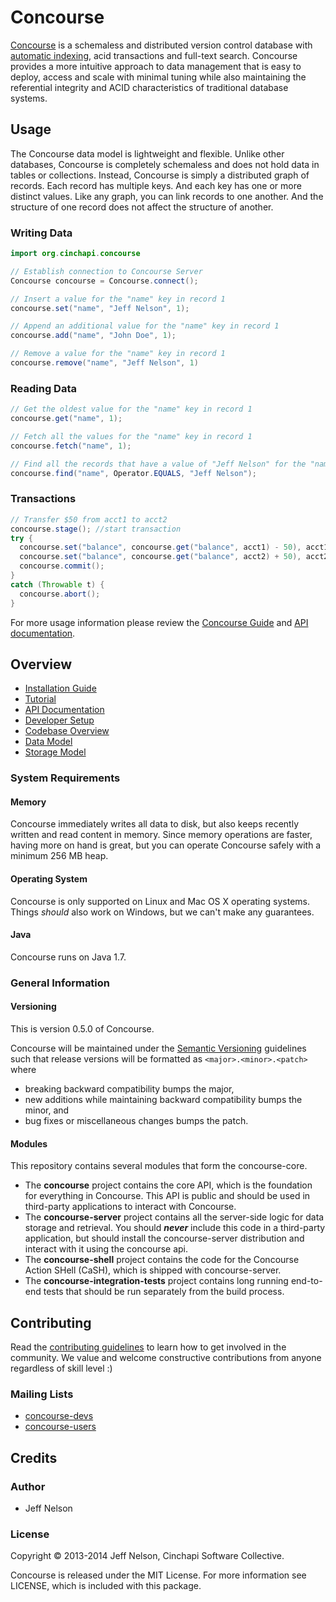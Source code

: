 # Concourse

[Concourse](http://concoursedb.com) is a schemaless and distributed version control database with [automatic indexing](http://concoursedb.com/blog/index-all-the-things/), acid transactions and full-text search. Concourse provides a more intuitive approach to data management that is easy to deploy, access and scale with minimal tuning while also maintaining the referential integrity and ACID characteristics of traditional database systems.

## Usage
The Concourse data model is lightweight and flexible. Unlike other databases, Concourse is completely schemaless and does not hold data in tables or collections. Instead, Concourse is simply a distributed graph of records. Each record has multiple keys. And each key has one or more distinct values. Like any graph, you can link records to one another. And the structure of one record does not affect the structure of another.
### Writing Data
```java
import org.cinchapi.concourse

// Establish connection to Concourse Server
Concourse concourse = Concourse.connect();

// Insert a value for the "name" key in record 1
concourse.set("name", "Jeff Nelson", 1);

// Append an additional value for the "name" key in record 1
concourse.add("name", "John Doe", 1);

// Remove a value for the "name" key in record 1
concourse.remove("name", "Jeff Nelson", 1)
```

### Reading Data
```java
// Get the oldest value for the "name" key in record 1
concourse.get("name", 1);

// Fetch all the values for the "name" key in record 1
concourse.fetch("name", 1);

// Find all the records that have a value of "Jeff Nelson" for the "name" key
concourse.find("name", Operator.EQUALS, "Jeff Nelson");
```

### Transactions
```java
// Transfer $50 from acct1 to acct2
concourse.stage(); //start transaction
try {
  concourse.set("balance", concourse.get("balance", acct1) - 50), acct1);
  concourse.set("balance", concourse.get("balance", acct2) + 50), acct2);
  concourse.commit();
}
catch (Throwable t) {
  concourse.abort();
}
```

For more usage information please review the [Concourse Guide](http://concoursedb.com/guide) and [API documentation](concourse/README.md).

## Overview
* [Installation Guide](http://concoursedb.com/guide/installation)
* [Tutorial](http://concoursedb.com/guide/tutorial)
* [API Documentation](concourse/README.md)
* [Developer Setup](https://cinchapi.atlassian.net/wiki/display/CON/Concourse+Dev+Setup)
* [Codebase Overview](http://concoursedb.com/guide/the-codebase)
* [Data Model](http://concoursedb.com/guide/data-model/)
* [Storage Model](http://concoursedb.com/guide/storage-model/)

### System Requirements

#### Memory
Concourse immediately writes all data to disk, but also keeps recently written and read content in memory. Since memory operations are faster, having more on hand is great, but you can operate Concourse safely with a minimum 256 MB heap.

#### Operating System
Concourse is only supported on Linux and Mac OS X operating systems. Things _should_ also work on Windows, but we can't make any guarantees.

#### Java
Concourse runs on Java 1.7.

### General Information

#### Versioning

This is version 0.5.0 of Concourse.

Concourse will be maintained under the [Semantic Versioning](http://semver.org)
guidelines such that release versions will be formatted as `<major>.<minor>.<patch>`
where

* breaking backward compatibility bumps the major,
* new additions while maintaining backward compatibility bumps the minor, and
* bug fixes or miscellaneous changes bumps the patch.

#### Modules
This repository contains several modules that form the concourse-core.

* The **concourse** project contains the core API, which is the foundation for everything in Concourse. This API is public and should be used in third-party applications to interact with Concourse.
* The **concourse-server** project contains all the server-side logic for data storage and retrieval. You should __*never*__ include this code in a third-party application, but should install the concourse-server distribution and interact with it using the concourse api.
* The **concourse-shell** project contains the code for the Concourse Action SHell (CaSH), which is shipped with concourse-server.
* The **concourse-integration-tests** project contains long running end-to-end tests that should be run separately from the build process.

## Contributing
Read the [contributing guidelines](CONTRIBUTING.md) to learn how to get involved in the community. We value and welcome constructive contributions from anyone regardless of skill level :)

### Mailing Lists

* [concourse-devs](https://groups.google.com/forum/#!forum/concourse-devs)
* [concourse-users](https://groups.google.com/forum/#!forum/concourse-users)


## Credits
### Author

* Jeff Nelson

### License

Copyright © 2013-2014 Jeff Nelson, Cinchapi Software Collective.

Concourse is released under the MIT License. For more information see LICENSE, which is included with this package.

